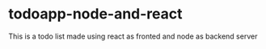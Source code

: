 # todoapp-node-and-react
This is a todo list made using react as fronted and node as backend server

